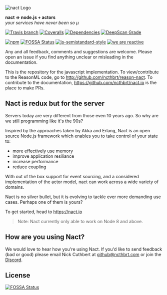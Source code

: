 ![nact Logo](https://raw.githubusercontent.com/ncthbrt/nact/master/assets/logo.svg?sanitize=true)

**nact ⇒ node.js + actors**\
*your services have never been so µ*

<!-- Badges -->
[![Travis branch](https://img.shields.io/travis/ncthbrt/nact/master.svg?style=flat-square)]()
[![Coveralls](https://img.shields.io/coveralls/ncthbrt/nact.svg?style=flat-square)]() [![Dependencies](https://david-dm.org/ncthbrt/nact.svg?branch=master&style=flat-square)](https://david-dm.org/ncthbrt/nact) [![DeepScan Grade](https://deepscan.io/api/projects/908/branches/1863/badge/grade.svg)](https://deepscan.io/dashboard/#view=project&pid=908&bid=1863)

[![npm](https://img.shields.io/npm/v/nact.svg?style=flat-square)](https://www.npmjs.com/package/nact) [![FOSSA Status](https://app.fossa.io/api/projects/git%2Bgithub.com%2Fncthbrt%2Fnact.svg?type=shield)](https://app.fossa.io/projects/git%2Bgithub.com%2Fncthbrt%2Fnact?ref=badge_shield) [![js-semistandard-style](https://img.shields.io/badge/code%20style-semistandard-blue.svg?style=flat-square)](https://github.com/Flet/semistandard) [![we are reactive](https://img.shields.io/badge/we_are-reactive-blue.svg?style=flat-square)](https://www.reactivemanifesto.org/)

Any and all feedback, comments and suggestions are welcome. Please open an issue if you
find anything unclear or misleading in the documentation. 

This is the repository for the javascript implementation. To view/contribute to the ReasonML code, go to http://github.com/ncthbrt/reason-nact. To contribute to the documentation, https://github.com/ncthbrt/nact.io is the place to make PRs.

## Nact is redux but for the server

Servers today are very different from those even 10 years ago. So why are we still programming like it's the 90s?

Inspired by the approaches taken by Akka and Erlang, Nact is an open source Node.js framework which enables you to take control of your state to:
         
- more effectively use memory
- improve application resiliance
- increase performance
- reduce coupling 

With out of the box support for event sourcing, and a considered implementation of the actor model, nact can work across a wide variety of domains.

Nact is no silver bullet, but it is evolving to tackle ever more demanding use cases. Perhaps one of them is yours?

To get started, head to https://nact.io

> Note: Nact currently only able to work on Node 8 and above.

## How are you using Nact?
We would love to hear how you're using Nact. If you'd like to send feedback (bad or good) please email Nick Cuthbert at  github@ncthbrt.com or join the [Discord](https://discordapp.com/invite/QyfuN3).

## License
[![FOSSA Status](https://app.fossa.io/api/projects/git%2Bgithub.com%2Fncthbrt%2Fnact.svg?type=large)](https://app.fossa.io/projects/git%2Bgithub.com%2Fncthbrt%2Fnact?ref=badge_large)
